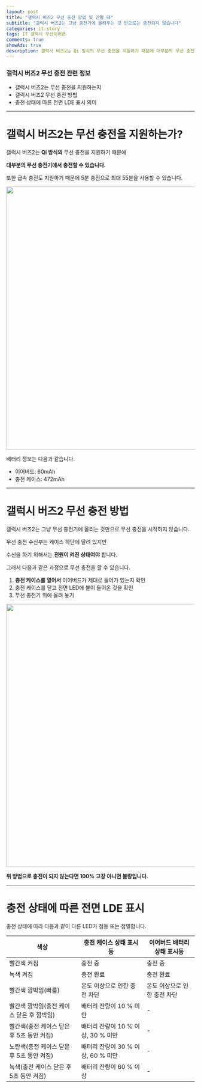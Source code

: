 ```yaml
---  
layout: post  
title: "갤럭시 버즈2 무선 충전 방법 및 안될 때"  
subtitle: "갤럭시 버즈2는 그냥 충전기에 올려두는 것 만으로는 충전되지 않습니다"  
categories: it-story
tags: IT 갤럭시 무선이어폰
comments: true
showAds: true
description: 갤럭시 버즈2는 Qi 방식의 무선 충전을 지원하기 때문에 대부분의 무선 충전기에서 충전할 수 있습니다. 하지만, 갤럭시 버즈2는 그냥 무선 충전기에 올리는 것만으로 무선 충전을 시작하지 않습니다.
---  
```


### 갤럭시 버즈2 무선 충전 관련 정보
* 갤럭시 버즈2는 무선 충전을 지원하는지
* 갤럭시 버즈2 무선 충전 방법
* 충전 상태에 따른 전면 LDE 표시 의미

-----------------------

# 갤럭시 버즈2는 무선 충전을 지원하는가?

갤럭시 버즈2는 **Qi 방식의** 무선 충전을 지원하기 때문에

**대부분의 무선 충전기에서 충전할 수 있습니다.**

또한 급속 충전도 지원하기 때문에 5분 충전으로 최대 55분을 사용할 수 있습니다.

<img src="https://user-images.githubusercontent.com/69494230/211181670-743e199b-cc0c-49bc-815b-b768e6d9c50c.png" width="700">

배터리 정보는 다음과 같습니다.
* 이어버드: 60mAh
* 충전 케이스: 472mAh

-------------------------

# 갤럭시 버즈2 무선 충전 방법

갤럭시 버즈2는 그냥 무선 충전기에 올리는 것만으로 무선 충전을 시작하지 않습니다.

무선 충전 수신부는 케이스 하단에 달려 있지만

수신을 하기 위해서는 **전원이 켜진 상태여야** 합니다.

그래서 다음과 같은 과정으로 무선 충전을 할 수 있습니다.

1. **충전 케이스를 열어서** 이어버드가 제대로 들어가 있는지 확인
2. 충전 케이스를 닫고 전면 LED에 불이 들어온 것을 확인
3. 무선 충전기 위에 올려 놓기

<img src="https://user-images.githubusercontent.com/69494230/211181549-66c714bb-ba72-4b5f-9064-866eea9c812b.png" width="700">

**위 방법으로 충전이 되지 않는다면 100% 고장 아니면 불량입니다.**

------------------------

# 충전 상태에 따른 전면 LDE 표시

충전 상태에 따라 다음과 같이 다른 LED가 점등 또는 점멸합니다.

색상 | 충전 케이스 상태 표시등 | 이어버드 배터리 상태 표시등
-- | -- | --
빨간색 켜짐 | 충전 중 | 충전 중
녹색 켜짐 | 충전 완료 | 충전 완료
빨간색 깜박임(빠름) | 온도 이상으로 인한 충전 차단 | 온도 이상으로 인한 충전 차단
빨간색 깜박임(충전 케이스 닫은 후 깜박임) | 배터리 잔량이 10 % 미만 | -
빨간색(충전 케이스 닫은 후 5초 동안 켜짐) | 배터리 잔량이 10 % 이상, 30 % 미만 | -
노란색(충전 케이스 닫은 후 5초 동안 켜짐) | 배터리 잔량이 30 % 이상, 60 % 미만 | -
녹색(충전 케이스 닫은 후 5초 동안 켜짐) | 배터리 잔량이 60 % 이상 | -



